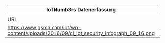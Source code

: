 |IoTNumb3rs Datenerfassung|||||||||||
| ---- | ---- | ---- | ---- | ---- | ---- | ---- | ---- | ---- | ---- | ---- |
||||||||||||
|URL|home_url|filename|device_class|device_count|market_class|market_volume|prognosis_year|publication_year|authorship_class|Dropbox folder|
|https://www.gsma.com/iot/wp-content/uploads/2016/09/cl_iot_security_infograph_09_16.png|https://www.gsma.com/iot/iot-security-industry-statistics/|file12_cl_iot_security_infograph_09_16.png|||cost|2E+12|2019|2014|company|MariaMarg/20190113-1500|
